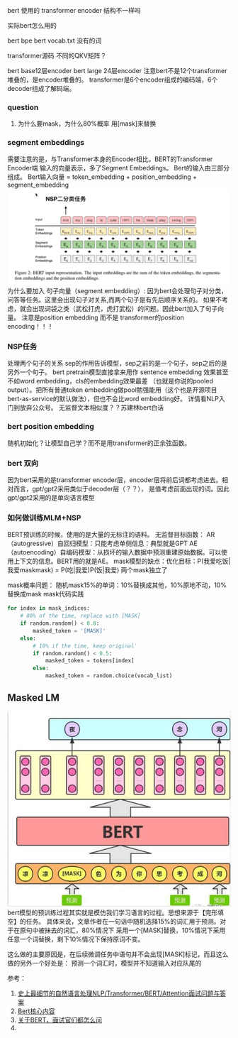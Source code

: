 bert 使用的 transformer encoder 结构不一样吗

实际bert怎么用的

bert bpe
bert vocab.txt 没有的词

transformer源码 不同的QKV矩阵？

bert base12层encoder bert large 24层encoder
注意bert不是12个transformer堆叠的，是encoder堆叠的。
transformer是6个encoder组成的编码端，6个decoder组成了解码端。


### question
1. 为什么要mask，为什么80%概率 用[mask]来替换


### segment embeddings
需要注意的是，与Transformer本身的Encoder相比，BERT的Transformer Encoder端
输入的向量表示，多了Segment Embeddings。
Bert的输入由三部分组成。
Bert输入向量 = token_embedding + position_embedding + segment_embedding
![图 2](../images/17b56dca69107d497668c47faf57114e30713cc618d98aa8ca39d2fcc254ded3.png)  
为什么要加入 句子向量（segment embedding）:
因为bert会处理句子对分类，问答等任务。这里会出现句子对关系,而两个句子是有先后顺序关系的。
如果不考虑，就会出现词袋之类（武松打虎，虎打武松）的问题。因此bert加入了句子向量。
注意是position embedding 而不是 transformer的position encoding！！！


### NSP任务
处理两个句子的关系
sep的作用告诉模型，sep之前的是一个句子，sep之后的是另外一个句子。
bert pretrain模型直接拿来用作 sentence embedding 效果甚至不如word embedding，cls的embedding效果最差
（也就是你说的pooled output）。把所有普通token embedding做pool勉强能用（这个也是开源项目bert-as-service的默认做法），但也不会比word embedding好。
详情看NLP入门到放弃公众号。
无监督文本相似度？？苏建林bert白话

### bert position embedding 
随机初始化？让模型自己学？而不是用transformer的正余弦函数。

### bert 双向
因为bert采用的是transformer encoder层，encoder层将前后词都考虑进去。相对而言，gpt/gpt2采用类似于decoder层（？？），
是值考虑前面出现的词。因此gpt/gpt2采用的是单向语言模型


### 如何做训练MLM+NSP
BERT预训练的时候，使用的是大量的无标注的语料。
无监督目标函数：
AR（autogressive）自回归模型：只能考虑单侧信息：典型就是GPT
AE（autoencoding）自编码模型：从损坏的输入数据中预测重建原始数据。可以使用上下文的信息。BERT用的就是AE。
mask模型的缺点：优化目标：P(我爱吃饭|我爱maskmask) = P(吃|我爱)P(饭|我爱)
两个mask独立了

mask概率问题：
随机mask15%的单词：10%替换成其他，10%原地不动，10%替换成mask
mask代码实践
```python
for index in mask_indices:
    # 80% of the time, replace with [MASK]
    if random.random() < 0.8:
        masked_token = '[MASK]'
    else:
        # 10% if the time, keep original'
        if random.random() < 0.5:
            masked_token = tokens[index]
        else:
            masked_token = random.choice(vocab_list)
```







## Masked LM
![图 1](../images/bed049d74c8ed69d76ca8cb2ab44ccb2bb3339e4b65e3381a05378a0d9f4eee4.png)  
bert模型的预训练过程其实就是模仿我们学习语言的过程。思想来源于【完形填空】的任务。
具体来说，文章作者在一句话中随机选择15%的词汇用于预测。对于在原句中被抹去的词汇，80%情况下
采用一个[MASK]替换，10%情况下采用任意一个词替换，剩下10%情况下保持原词不变。

这么做的主要原因是，在后续微调任务中语句并不会出现[MASK]标记，而且这么做的另外一个好处是：
预测一个词汇时，模型并不知道输入对应队尾的













参考：
1. [史上最细节的自然语言处理NLP/Transformer/BERT/Attention面试问题与答案](https://zhuanlan.zhihu.com/p/348373259)
2. [Bert核心内容](https://blog.csdn.net/weixin_48185819/article/details/106535090)
3. [关于BERT，面试官们都怎么问](https://mp.weixin.qq.com/s/ao9-bn_2p0CrFUa_urtmOg)
4. 
